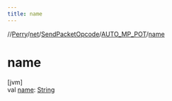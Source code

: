 ```yaml
---
title: name
---
```

//[Perry](../../../../index.html)/[net](../../index.html)/[SendPacketOpcode](../index.html)/[AUTO_MP_POT](index.html)/[name](name.html)



# name



[jvm]\
val [name](name.html): [String](https://kotlinlang.org/api/latest/jvm/stdlib/kotlin/-string/index.html)




